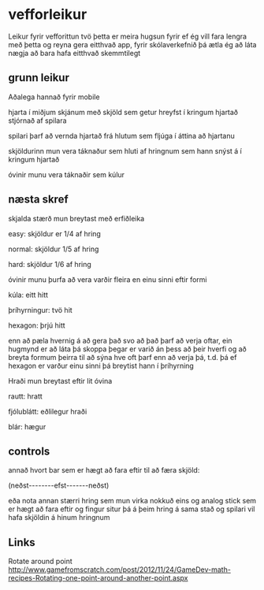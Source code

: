 # vefforleikur
Leikur fyrir vefforittun tvö
þetta er meira hugsun fyrir ef ég vill fara lengra með þetta og reyna gera eitthvað app, fyrir skólaverkefnið þá ætla ég  að láta nægja að bara hafa eitthvað skemmtilegt
## grunn leikur
Aðalega hannað fyrir mobile


hjarta í miðjum skjánum með skjöld sem getur hreyfst í kringum hjartað stjórnað af spilara

spilari þarf að vernda hjartað frá hlutum sem fljúga í áttina að hjartanu

skjöldurinn mun vera táknaður sem hluti af hringnum sem hann snýst á í kringum hjartað

óvinir munu vera táknaðir sem kúlur

## næsta skref
skjalda stærð mun breytast með erfiðleika


easy: skjöldur er 1/4 af hring

normal: skjöldur 1/5 af hring

hard: skjöldur 1/6 af hring


óvinir munu þurfa að vera varðir fleira en einu sinni eftir formi

kúla: eitt hitt

þríhyrningur: tvö hit

hexagon: þrjú hitt

enn að pæla hvernig á að gera það svo að það þarf að verja oftar, ein hugmynd er að láta þá skoppa þegar er varið án þess að þeir hverfi
og að breyta formum þeirra til að sýna hve oft þarf enn að verja þá, t.d. þá ef hexagon er varður einu sinni þá breytist hann í þríhyrning


Hraði mun breytast eftir lit óvina

rautt: hratt

fjólublátt: eðlilegur hraði

blár: hægur


## controls
annað hvort bar sem er hægt að fara eftir til að færa skjöld:

(neðst--------efst-------neðst)

eða nota annan stærri hring sem mun virka nokkuð eins og analog stick sem er hægt að fara eftir og fingur situr þá á þeim hring á sama stað og spilari vil hafa skjöldin á hinum hringnum


## Links
Rotate around point http://www.gamefromscratch.com/post/2012/11/24/GameDev-math-recipes-Rotating-one-point-around-another-point.aspx
